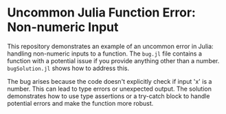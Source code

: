 # Uncommon Julia Function Error: Non-numeric Input

This repository demonstrates an example of an uncommon error in Julia: handling non-numeric inputs to a function. The `bug.jl` file contains a function with a potential issue if you provide anything other than a number.  `bugSolution.jl` shows how to address this.

The bug arises because the code doesn't explicitly check if input 'x' is a number.  This can lead to type errors or unexpected output. The solution demonstrates how to use type assertions or a try-catch block to handle potential errors and make the function more robust.